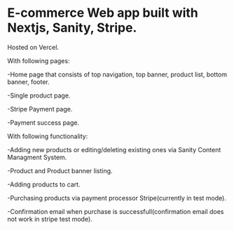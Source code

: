 # E-commerce Web app built with Nextjs, Sanity, Stripe.

Hosted on Vercel.


With following pages:

-Home page that consists of top navigation, top banner, product list, bottom banner, footer.

-Single product page.

-Stripe Payment page.

-Payment success page.


With following functionality:

-Adding new products or editing/deleting existing ones via Sanity Content Managment System.

-Product and Product banner listing.

-Adding products to cart.

-Purchasing products via payment processor Stripe(currently in test mode).

-Confirmation email when purchase is successfull(confirmation email does not work in stripe test mode).


